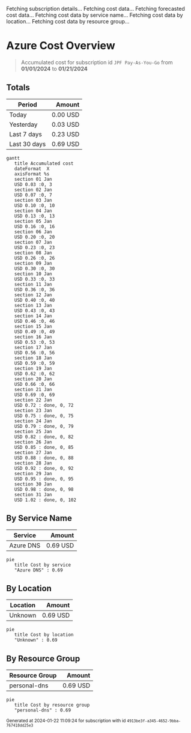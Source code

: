 Fetching subscription details...
Fetching cost data...
Fetching forecasted cost data...
Fetching cost data by service name...
Fetching cost data by location...
Fetching cost data by resource group...
# Azure Cost Overview

> Accumulated cost for subscription id `JPF Pay-As-You-Go` from **01/01/2024** to **01/21/2024**

## Totals

|Period|Amount|
|---|---:|
|Today|0.00 USD|
|Yesterday|0.03 USD|
|Last 7 days|0.23 USD|
|Last 30 days|0.69 USD|

```mermaid
gantt
   title Accumulated cost
   dateFormat  X
   axisFormat %s
   section 01 Jan
   USD 0.03 :0, 3
   section 02 Jan
   USD 0.07 :0, 7
   section 03 Jan
   USD 0.10 :0, 10
   section 04 Jan
   USD 0.13 :0, 13
   section 05 Jan
   USD 0.16 :0, 16
   section 06 Jan
   USD 0.20 :0, 20
   section 07 Jan
   USD 0.23 :0, 23
   section 08 Jan
   USD 0.26 :0, 26
   section 09 Jan
   USD 0.30 :0, 30
   section 10 Jan
   USD 0.33 :0, 33
   section 11 Jan
   USD 0.36 :0, 36
   section 12 Jan
   USD 0.40 :0, 40
   section 13 Jan
   USD 0.43 :0, 43
   section 14 Jan
   USD 0.46 :0, 46
   section 15 Jan
   USD 0.49 :0, 49
   section 16 Jan
   USD 0.53 :0, 53
   section 17 Jan
   USD 0.56 :0, 56
   section 18 Jan
   USD 0.59 :0, 59
   section 19 Jan
   USD 0.62 :0, 62
   section 20 Jan
   USD 0.66 :0, 66
   section 21 Jan
   USD 0.69 :0, 69
   section 22 Jan
   USD 0.72 : done, 0, 72
   section 23 Jan
   USD 0.75 : done, 0, 75
   section 24 Jan
   USD 0.79 : done, 0, 79
   section 25 Jan
   USD 0.82 : done, 0, 82
   section 26 Jan
   USD 0.85 : done, 0, 85
   section 27 Jan
   USD 0.88 : done, 0, 88
   section 28 Jan
   USD 0.92 : done, 0, 92
   section 29 Jan
   USD 0.95 : done, 0, 95
   section 30 Jan
   USD 0.98 : done, 0, 98
   section 31 Jan
   USD 1.02 : done, 0, 102
```

## By Service Name

|Service|Amount|
|---|---:|
|Azure DNS|0.69 USD|

```mermaid
pie
   title Cost by service
   "Azure DNS" : 0.69
```

## By Location

|Location|Amount|
|---|---:|
|Unknown|0.69 USD|

```mermaid
pie
   title Cost by location
   "Unknown" : 0.69
```

## By Resource Group

|Resource Group|Amount|
|---|---:|
|personal-dns|0.69 USD|

```mermaid
pie
   title Cost by resource group
   "personal-dns" : 0.69
```

<sup>Generated at 2024-01-22 11:09:24 for subscription with id `4913be3f-a345-4652-9bba-767418dd25e3`</sup>
